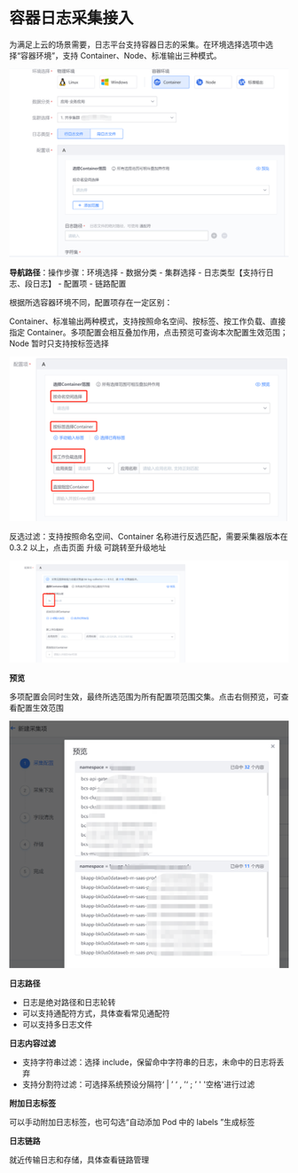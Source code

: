 # 容器日志采集接入

为满足上云的场景需要，日志平台支持容器日志的采集。在环境选择选项中选择“容器环境”，支持 Container、Node、标准输出三种模式。

![Alt text](media/image.png)

**导航路径**：操作步骤：环境选择 - 数据分类 - 集群选择 - 日志类型【支持行日志、段日志】 - 配置项 - 链路配置

根据所选容器环境不同，配置项存在一定区别：

Container、标准输出两种模式，支持按照命名空间、按标签、按工作负载、直接指定 Container。多项配置会相互叠加作用，点击预览可查询本次配置生效范围；Node 暂时只支持按标签选择

![Alt text](media/image-1.png)

反选过滤：支持按照命名空间、Container 名称进行反选匹配，需要采集器版本在 0.3.2 以上，点击页面 升级 可跳转至升级地址

![Alt text](media/2024-07-16-10-38.png)

**预览**

多项配置会同时生效，最终所选范围为所有配置项范围交集。点击右侧预览，可查看配置生效范围

![Alt text](media/image-2.png)

**日志路径**

* 日志是绝对路径和日志轮转
* 可以支持通配符方式，具体查看常见通配符
* 可以支持多日志文件

**日志内容过滤**

* 支持字符串过滤：选择 include，保留命中字符串的日志，未命中的日志将丢弃
* 支持分割符过滤：可选择系统预设分隔符‘ | ’ ‘ , ’‘ ; ’ ' '空格'进行过滤

**附加日志标签**

可以手动附加日志标签，也可勾选“自动添加 Pod 中的 labels ”生成标签

**日志链路**

就近传输日志和存储，具体查看链路管理